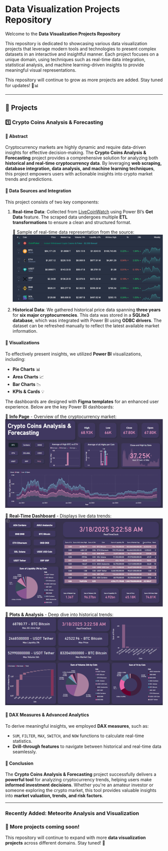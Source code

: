 # Data Visualization Projects Repository

Welcome to the **Data Visualization Projects Repository**

This repository is dedicated to showcasing various data visualization projects that leverage modern tools and technologies to present complex datasets in an interactive and insightful manner. Each project focuses on a unique domain, using techniques such as real-time data integration, statistical analysis, and machine learning-driven insights to provide meaningful visual representations.

This repository will continue to grow as more projects are added. Stay tuned for updates! 🎨📊

---

## 📌 Projects

### 1️⃣ Crypto Coins Analysis & Forecasting

#### 🔹 Abstract

Cryptocurrency markets are highly dynamic and require data-driven insights for effective decision-making. The **Crypto Coins Analysis & Forecasting** project provides a comprehensive solution for analyzing both **historical and real-time cryptocurrency data**. By leveraging **web scraping, database integration, data analysis, and machine learning techniques**, this project empowers users with actionable insights into crypto market trends and predictions.

#### 🔹 Data Sources and Integration

This project consists of two key components:

1. **Real-time Data**: Collected from [LiveCoinWatch](https://www.livecoinwatch.com/) using Power BI’s **Get Data** feature. The scraped data undergoes multiple **ETL transformations** to ensure a clean and structured format.

   🔹 Sample of real-time data representation from the source:
   ![Real-Time Data](coin-canvas/materials/images/realtime-data.png)

2. **Historical Data**: We gathered historical price data spanning **three years** for **six major cryptocurrencies**. This data was stored in a **SQLite3 database**, which was integrated with Power BI using **ODBC drivers**. The dataset can be refreshed manually to reflect the latest available market information.

#### 🔹 Visualizations

To effectively present insights, we utilized **Power BI** visualizations, including:

- **Pie Charts** 📊
- **Area Charts** 📈
- **Bar Charts** 📉
- **KPIs & Cards** 💡

The dashboards are designed with **Figma templates** for an enhanced user experience. Below are the key Power BI dashboards:

🔹 **Info Page** - Overview of the cryptocurrency market:
![Info Page](coin-canvas/materials/images/info-page.png)

🔹 **Real-Time Dashboard** - Displays live data trends:
![Real-Time Dashboard](coin-canvas/materials/images/real-time.png)

🔹 **Plots & Analysis** - Deep dive into historical trends:
![Plots & Analysis](coin-canvas/materials/images/plots.png)

#### 🔹 DAX Measures & Advanced Analytics

To derive meaningful insights, we employed **DAX measures**, such as:

- `SUM`, `FILTER`, `MAX`, `SWITCH`, and `NOW` functions to calculate real-time statistics.
- **Drill-through features** to navigate between historical and real-time data seamlessly.

#### 🔹 Conclusion

The **Crypto Coins Analysis & Forecasting** project successfully delivers a **powerful tool** for analyzing cryptocurrency trends, helping users make **informed investment decisions**. Whether you're an amateur investor or someone exploring the crypto market, this tool provides valuable insights into **market valuation, trends, and risk factors**.

---

### Recently Added: Meteorite Analysis and Visualization

### 📌 More projects coming soon!

This repository will continue to expand with more **data visualization projects** across different domains. Stay tuned! 🚀

